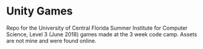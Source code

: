 # Unity Games
Repo for the University of Central Florida Summer Institute for Computer Science, Level 3 (June 2018) games made at the 3 week code camp.
Assets are not mine and were found online.
